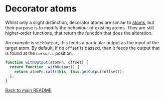 # Decorator atoms

Whilst only a slight distinction, decorator atoms are similar to [atoms](../atoms/atoms.md), but their purpose is to modify the behaviour of existing atoms. They are still higher-order functions, that return the function that does the alteration.

An example is `withOutput`, this feeds a particular output as the input of the target atom. By default, if no `offset` is passed, then it feeds the output that is found at the `cursor.i` position.

```javascript
function withOutput(atomFn, offset) {
  return function _withOutput() {
    return atomFn.call(this, this.getOutput(offset));
  };
}
```

[Back to main README](../../../readme.md)
